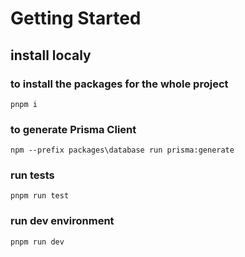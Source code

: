 # Getting Started

## install localy

### to install the packages for the whole project

`pnpm i`

### to generate Prisma Client

`npm --prefix packages\database run prisma:generate`

### run tests

`pnpm run test`

### run dev environment

`pnpm run dev`
